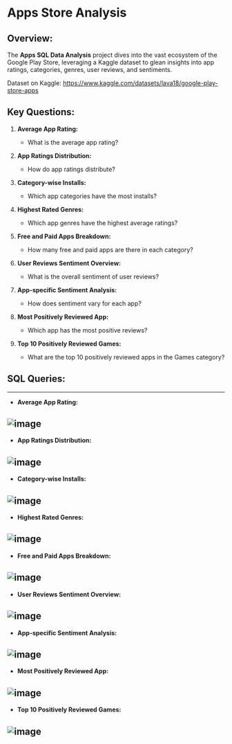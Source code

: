 
# Apps Store Analysis

## Overview:
The **Apps SQL Data Analysis** project dives into the vast ecosystem of the Google Play Store, leveraging a Kaggle dataset to glean insights into app ratings, categories, genres, user reviews, and sentiments.

Dataset on Kaggle: https://www.kaggle.com/datasets/lava18/google-play-store-apps

## Key Questions:

1. **Average App Rating:**
   - What is the average app rating?

2. **App Ratings Distribution:**
   - How do app ratings distribute?

3. **Category-wise Installs:**
   - Which app categories have the most installs?

4. **Highest Rated Genres:**
   - Which app genres have the highest average ratings?

5. **Free and Paid Apps Breakdown:**
   - How many free and paid apps are there in each category?

6. **User Reviews Sentiment Overview:**
   - What is the overall sentiment of user reviews?

7. **App-specific Sentiment Analysis:**
   - How does sentiment vary for each app?

8. **Most Positively Reviewed App:**
   - Which app has the most positive reviews?

9. **Top 10 Positively Reviewed Games:**
   - What are the top 10 positively reviewed apps in the Games category?

## SQL Queries:

---

- **Average App Rating:**

![image](https://github.com/zizou-io/Apps-Store-Analysis/blob/main/Capture.PNG)
---

- **App Ratings Distribution:**

![image](https://github.com/zizou-io/Apps-Store-Analysis/blob/main/Capture1.PNG)
---

- **Category-wise Installs:**

![image](https://github.com/zizou-io/Apps-Store-Analysis/blob/main/Capture2.PNG)
---

- **Highest Rated Genres:**

![image](https://github.com/zizou-io/Apps-Store-Analysis/blob/main/Capture3.PNG)
---

- **Free and Paid Apps Breakdown:**

![image](https://github.com/zizou-io/Apps-Store-Analysis/blob/main/Capture5.PNG)
---

- **User Reviews Sentiment Overview:**

![image](https://github.com/zizou-io/Apps-Store-Analysis/blob/main/Capture6.PNG)
---

- **App-specific Sentiment Analysis:**

![image](https://github.com/zizou-io/Apps-Store-Analysis/blob/main/Capture7.PNG)
---

- **Most Positively Reviewed App:**

![image](https://github.com/zizou-io/Apps-Store-Analysis/blob/main/Capture8.PNG)
---

- **Top 10 Positively Reviewed Games:**

![image](https://github.com/zizou-io/Apps-Store-Analysis/blob/main/Capture9.PNG)
---
